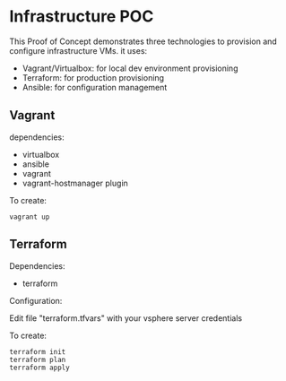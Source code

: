 # Infrastructure POC

This Proof of Concept demonstrates three technologies to provision and configure infrastructure VMs. it uses:
- Vagrant/Virtualbox: for local dev environment provisioning
- Terraform: for production provisioning
- Ansible: for configuration management

## Vagrant

dependencies:

- virtualbox
- ansible
- vagrant
- vagrant-hostmanager plugin

To create:

```
vagrant up
```

## Terraform

Dependencies:

- terraform

Configuration:

Edit file "terraform.tfvars" with your vsphere server credentials

To create:

```
terraform init
terraform plan
terraform apply
```
